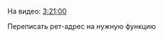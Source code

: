 ﻿На видео: [3:21:00](https://vk.com/video-114366489_456239197?t=3h21m00s)

Переписать рет-адрес на нужную функцию
